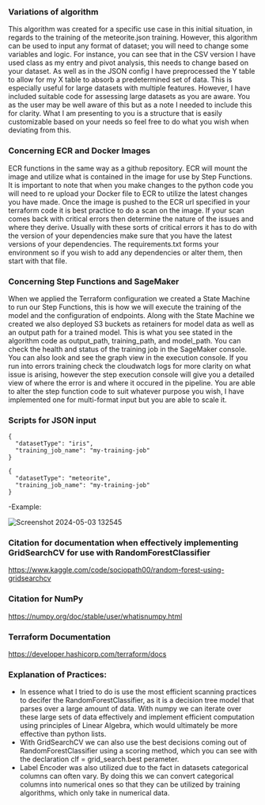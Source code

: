 ### Variations of algorithm

This algorithm was created for a specific use case in this initial situation, in regards to the training of the meteorite.json training. However, this algorithm can be used to input any format of dataset; you will need to change some variables and logic. 
For instance, you can see that in the CSV version I have used class as my entry and pivot analysis, this needs to change based on your dataset. As well as in the JSON config I have preprocessed the Y table to allow for my X table to absorb a predetermined set
of data. This is especially useful for large datasets with multiple features. However, I have included suitable code for assessing large datasets as you are aware. You as the user may be well aware of this but as a note I needed to include this for clarity. 
What I am presenting to you is a structure that is easily customizable based on your needs so feel free to do what you wish when deviating from this.

### Concerning ECR and Docker Images

ECR functions in the same way as a github repository. ECR will mount the image and utilize what is contained in the image for use by Step Functions. It is important to note that when you make changes to the python code you will need to re upload your Docker file to ECR to utilize the latest changes you have made. Once the image is pushed to the ECR url specified in your terraform code it is best practice to do a scan on the image. If your scan comes back with critical errors then determine the nature of the issues and where they derive. Usually with these sorts of critical errors it has to do with the version of your dependencies make sure that you have the latest versions of your dependencies. The requirements.txt forms your environment so if you wish to add any dependencies or alter them, then start with that file. 

### Concerning Step Functions and SageMaker

When we applied the Terraform configuration we created a State Machine to run our Step Functions, this is how we will execute the training of the model and the configuration of endpoints. Along with the State Machine we created we also
deployed S3 buckets as retainers for model data as well as an output path for a trained model. This is what you see stated in the algorithm code as output_path, training_path, and model_path. You can check the health and status of the training job
in the SageMaker console. You can also look and see the graph view in the execution console. If you run into errors training check the cloudwatch logs for more clarity on what issue is arising, however the step execution console will give you a detailed 
view of where the error is and where it occured in the pipeline. 
You are able to alter the step function code to suit whatever purpose you wish, I have implemented one for multi-format input but you are able to scale it.

### Scripts for JSON input 

```shell script
{
  "datasetType": "iris",
  "training_job_name": "my-training-job"
}

{
  "datasetType": "meteorite",
  "training_job_name": "my-training-job"
}
```
  

-Example:

![Screenshot 2024-05-03 132545](https://github.com/Daazd/Machine-Learning-Pipeline-SageMaker/assets/148648249/5198ab53-782e-461c-a9a0-b75c8a491349)

### Citation for documentation when effectively implementing GridSearchCV for use with RandomForestClassifier

https://www.kaggle.com/code/sociopath00/random-forest-using-gridsearchcv

### Citation for NumPy

https://numpy.org/doc/stable/user/whatisnumpy.html

### Terraform Documentation

https://developer.hashicorp.com/terraform/docs

### Explanation of Practices:
  - In essence what I tried to do is use the most efficient scanning practices to decifer the RandomForestClassifier, as it is a decision tree model that parses over a large amount of data. With numpy we can iterate over these large sets of data effectively and implement efficient         computation using principles of Linear Algebra, which would ultimately be more effective than python lists.
  - With GridSearchCV we can also use the best decisions coming out of RandomForestClassifier using a scoring method, which you can see with the declaration clf = grid_search.best perameter.
  - Label Encoder was also utilized due to the fact in datasets categorical columns can often vary. By doing this we can convert categorical columns into numerical ones so that they can be utilized by training algorithms, which only take in numerical data.
